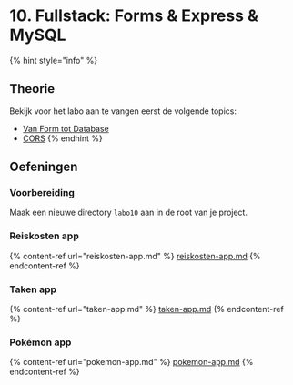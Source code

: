 # 10. Fullstack: Forms & Express & MySQL

{% hint style="info" %}
## Theorie

Bekijk voor het labo aan te vangen eerst de volgende topics:

* [Van Form tot Database](../../cursus/fullstack/van-form-tot-database.md)
* [CORS](../../cursus/fullstack/cors.md)
{% endhint %}

## Oefeningen

### Voorbereiding

Maak een nieuwe directory `labo10` aan in de root van je project.

### Reiskosten app

{% content-ref url="reiskosten-app.md" %}
[reiskosten-app.md](reiskosten-app.md)
{% endcontent-ref %}

### Taken app

{% content-ref url="taken-app.md" %}
[taken-app.md](taken-app.md)
{% endcontent-ref %}

### Pokémon app

{% content-ref url="pokemon-app.md" %}
[pokemon-app.md](pokemon-app.md)
{% endcontent-ref %}
